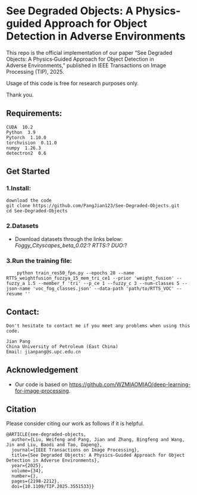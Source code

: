 # See Degraded Objects: A Physics-guided Approach for Object Detection in Adverse Environments
This repo is the official implementation of our paper “See Degraded Objects: A Physics‑Guided Approach for Object Detection in Adverse Environments,” published in IEEE Transactions on Image Processing (TIP), 2025.

Usage of this code is free for research purposes only. 

Thank you.

## Requirements:
    CUDA  10.2
    Python  3.9
    Pytorch  1.10.0
    torchvision  0.11.0
    numpy  1.26.3
    detectron2  0.6
    

## Get Started
### 1.Install:
    download the code
    git clone https://github.com/PangJian123/See-Degraded-Objects.git
    cd See-Degraded-Objects
### 2.Datasets
- Download datasets through the links below:
*Foggy_Cityscapes_beta_0.02*:?
*RTTS*:?
*DUO*:?

### 3.Run the training file:
        python train_res50_fpn.py --epochs 20 --name RTTS_weightfusion_fuzzya_15_mem_tri_ce1 --prior 'weight_fusion' --fuzzy_a 1.5 --member_f 'tri' --p_ce 1 --fuzzy_c 3 --num-classes 5 --json-name 'voc_fog_classes.json' --data-path 'path/to/RTTS_VOC' --resume ''


## Contact:
    Don't hesitate to contact me if you meet any problems when using this code.

    Jian Pang
    China University of Petroleum (East China)                                                           
    Email: jianpang@s.upc.edu.cn

## Acknowledgement
* Our code is based on https://github.com/WZMIAOMIAO/deep-learning-for-image-processing.

## Citation
Please consider citing our work as follows if it is helpful.
```
@ARTICLE{see-degraded-objects,
  author={Liu, Weifeng and Pang, Jian and Zhang, Bingfeng and Wang, Jin and Liu, Baodi and Tao, Dapeng},
  journal={IEEE Transactions on Image Processing}, 
  title={See Degraded Objects: A Physics-Guided Approach for Object Detection in Adverse Environments}, 
  year={2025},
  volume={34},
  number={},
  pages={2198-2212},
  doi={10.1109/TIP.2025.3551533}}
```
